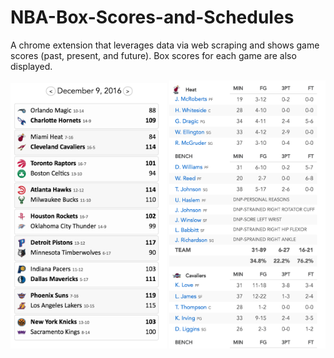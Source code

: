 # NBA-Box-Scores-and-Schedules

A chrome extension that leverages data via web scraping and shows game scores (past, present, and future). Box scores for each game are also displayed.

<img src="img/screenshot1.png" width="250">
<img src="img/screenshot2.png" width="250">
